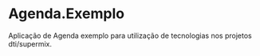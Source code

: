 # Agenda.Exemplo
Aplicação de Agenda exemplo para utilização de tecnologias nos projetos dti/supermix.
